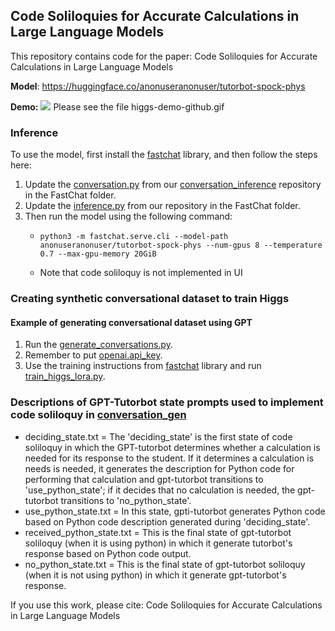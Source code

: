 ## Code Soliloquies for Accurate Calculations in Large Language Models

This repository contains code for the paper: Code Soliloquies for Accurate Calculations in Large Language Models

**Model**: https://huggingface.co/anonuseranonuser/tutorbot-spock-phys

**Demo:**
![](https://github.com/luffycodes/Tutorbot-Spock-Phys/blob/main/higgs-demo.gif)
Please see the file higgs-demo-github.gif

### Inference
To use the model, first install the [fastchat](https://github.com/lm-sys/FastChat/) library, and then follow the steps here:
1. Update the [conversation.py](https://github.com/lm-sys/FastChat/blob/main/fastchat/conversation.py) from our [conversation_inference](https://anonymous.4open.science/r/Tutorbot-Spock-Phys-FC5C/fastchat/conversation_inference.py) repository in the FastChat folder.
2. Update the [inference.py](https://anonymous.4open.science/r/Tutorbot-Spock-Phys-FC5C/fastchat/inference.py) from our repository in the FastChat folder.
3. Then run the model using the following command:
      - ```
        python3 -m fastchat.serve.cli --model-path anonuseranonuser/tutorbot-spock-phys --num-gpus 8 --temperature 0.7 --max-gpu-memory 20GiB
        ```
      - Note that code soliloquy is not implemented in UI

### Creating synthetic conversational dataset to train Higgs
#### Example of generating conversational dataset using GPT
1. Run the [generate_conversations.py](https://anonymous.4open.science/r/Tutorbot-Spock-Phys-FC5C/prompts/conversation_gen/generate_conversations.py).
2. Remember to put [openai.api_key](https://anonymous.4open.science/r/Tutorbot-Spock-Phys-FC5C/prompts/conversation_gen/generate_conversations.py#L14).
3. Use the training instructions from [fastchat](https://github.com/lm-sys/FastChat/) library and run [train_higgs_lora.py](https://anonymous.4open.science/r/Tutorbot-Spock-Phys-FC5C/fastchat/train_higgs_lora.py).

### Descriptions of GPT-Tutorbot state prompts used to implement code soliloquy in [conversation_gen](https://anonymous.4open.science/r/Tutorbot-Spock-Phys-FC5C/prompts/conversation_gen)

- deciding_state.txt = The 'deciding_state' is the first state of code soliloquy in which the GPT-tutorbot determines whether a calculation is needed for its response to the student. If it determines a calculation is needs is needed, it generates the description for Python code for performing that calculation and gpt-tutorbot transitions to 'use_python_state'; if it decides that no calculation is needed, the gpt-tutorbot transitions to 'no_python_state'.
- use_python_state.txt = In this state, gpti-tutorbot generates Python code based on Python code description generated during 'deciding_state'.
- received_python_state.txt = This is the final state of gpt-tutorbot soliloquy (when it is using python) in which it generate tutorbot's response based on Python code output.
- no_python_state.txt = This is the final state of gpt-tutorbot soliloquy (when it is not using python) in which it generate gpt-tutorbot's response.



If you use this work, please cite:
Code Soliloquies for Accurate Calculations in Large Language Models

